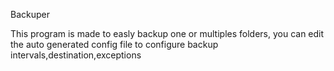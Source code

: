Backuper

This program is made to easly backup one or multiples folders, you can edit the auto generated config file to configure backup intervals,destination,exceptions

